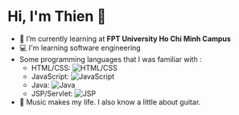 # **Hi, I'm Thien** 👋

- :notebook: I’m currently learning at **FPT University Ho Chi Minh Campus**
- :computer: I'm learning software engineering
- Some programming languages that I was familiar with :
  - HTML/CSS: ![HTML/CSS](https://www.google.com/url?sa=i&url=https%3A%2F%2Fletdiv.com%2Fkhoa-hoc-html-css%2F&psig=AOvVaw2IAE1KEpaSvDKyHXMbJH13&ust=1669104233873000&source=images&cd=vfe&ved=0CBAQjRxqFwoTCNjx7fnnvvsCFQAAAAAdAAAAABAE)
  - JavaScript: ![JavaScript](https://www.google.com/url?sa=i&url=https%3A%2F%2Ftek4.vn%2Flap-trinh-javascript-tu-co-ban-den-nang-cao&psig=AOvVaw0edWzk_5xrloPNsj8V3B-O&ust=1669104281636000&source=images&cd=vfe&ved=0CBAQjRxqFwoTCOiGvJDovvsCFQAAAAAdAAAAABAK)
  - Java: ![Java](https://www.google.com/url?sa=i&url=https%3A%2F%2Fen.wikipedia.org%2Fwiki%2FJava_%2528programming_language%2529&psig=AOvVaw0i6wY2k6g28pvUAwPBBePQ&ust=1669104320557000&source=images&cd=vfe&ved=0CBAQjRxqFwoTCNC49aLovvsCFQAAAAAdAAAAABAE)
  - JSP/Servlet: ![JSP](https://www.seekpng.com/png/full/259-2595551_java-logo-transparent-47568-loadtve-jsp-servlet.png)
- :guitar: Music makes my life. I also know a little about guitar.

<!--
**thien1811/thien1811** is a ✨ _special_ ✨ repository because its `README.md` (this file) appears on your GitHub profile.

Here are some ideas to get you started:

- 🔭 I’m currently working on ...

- 👯 I’m looking to collaborate on ...
- 🤔 I’m looking for help with ...
- 💬 Ask me about ...
- 📫 How to reach me: ...
- 😄 Pronouns: ...
- ⚡ Fun fact: ...
-->
